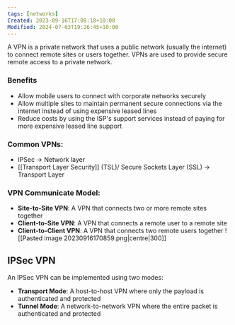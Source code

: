 ```yaml
---
tags: [networks]
Created: 2023-09-16T17:09:18+10:00
Modified: 2024-07-03T19:26:45+10:00
---
```

A VPN is a private network that uses a public network (usually the internet) to connect remote sites or users together. VPNs are used to provide secure remote access to a private network.
### Benefits
- Allow mobile users to connect with corporate networks securely
- Allow multiple sites to maintain permanent secure connections via the internet instead of using expensive leased lines
- Reduce costs by using the ISP's support services instead of paying for more expensive leased line support
### Common VPNs:
- IPSec $\to$ Network layer
- [[Transport Layer Security]] (TSL)/ Secure Sockets Layer (SSL) $\to$ Transport Layer
### VPN Communicate Model:
- **Site-to-Site VPN**: A VPN that connects two or more remote sites together
- **Client-to-Site VPN**: A VPN that connects a remote user to a remote site
- **Client-to-Client VPN**: A VPN that connects two remote users together
![[Pasted image 20230916170859.png|centre|300]]
## IPSec VPN
An IPSec VPN can be implemented using two modes:
- **Transport Mode**: A host-to-host VPN where only the payload is authenticated and protected
- **Tunnel Mode**: A network-to-network VPN where the entire packet is authenticated and protected